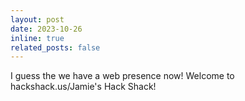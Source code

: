 ```yaml
---
layout: post
date: 2023-10-26
inline: true
related_posts: false
---
```


I guess the we have a web presence now! Welcome to hackshack.us/Jamie's Hack Shack!
